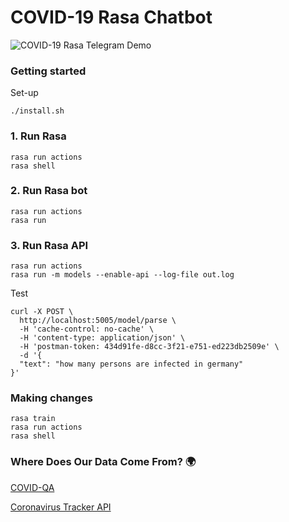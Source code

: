 # COVID-19 Rasa Chatbot

![COVID-19 Rasa Telegram Demo](https://github.com/e-tony/COVID-QA.gif)


### Getting started

Set-up
```
./install.sh
```

### 1. Run Rasa
```
rasa run actions
rasa shell
```

### 2. Run Rasa bot
```
rasa run actions
rasa run
```

### 3. Run Rasa API
```
rasa run actions
rasa run -m models --enable-api --log-file out.log
```
Test
```
curl -X POST \
  http://localhost:5005/model/parse \
  -H 'cache-control: no-cache' \
  -H 'content-type: application/json' \
  -H 'postman-token: 434d91fe-d8cc-3f21-e751-ed223db2509e' \
  -d '{
  "text": "how many persons are infected in germany"
}'
```

### Making changes
```
rasa train
rasa run actions
rasa shell
```


### Where Does Our Data Come From? 🌍
[COVID-QA](https://github.com/deepset-ai/COVID-QA)

[Coronavirus Tracker API](https://github.com/ExpDev07/coronavirus-tracker-api)
